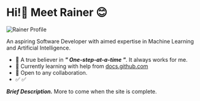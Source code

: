 # Hi!👋 Meet Rainer 😊

![Rainer Profile](https://user-images.githubusercontent.com/45267087/165546374-59941615-5029-468a-8bd7-987f4259a09c.gif)
<!---
![Rainer Profile](https://user-images.githubusercontent.com/45267087/144765722-cd3f942c-1833-47f2-a8d2-053cd57df447.png)
-->

  An aspiring Software Developer with aimed expertise in Machine Learning and Artificial Intelligence.
  
 - :paw_prints: A true believer in ***" One-step-at-a-time "***. It always works for me.
 - :seedling: Currently learning with help from [docs.github.com](https://docs.github.com/)
 - :incoming_envelope: Open to any collaboration.
 - :white_check_mark: :white_check_mark:
  
  ***Brief Description.*** More to come when the site is complete.

